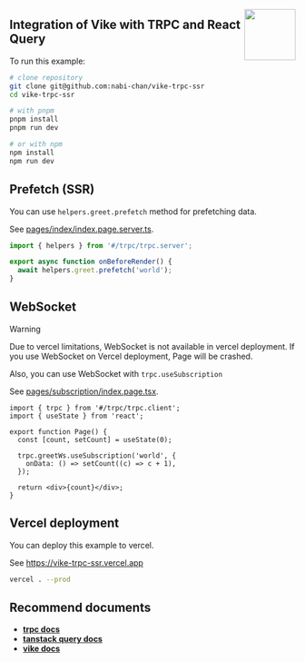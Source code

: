 [<img src="https://vike.dev/vike-readme.svg" align="right" height="90">](https://vike.dev)

## Integration of Vike with TRPC and React Query

To run this example:

```bash
# clone repository
git clone git@github.com:nabi-chan/vike-trpc-ssr
cd vike-trpc-ssr

# with pnpm
pnpm install
pnpm run dev

# or with npm
npm install
npm run dev
```

## Prefetch (SSR)

You can use `helpers.greet.prefetch` method for prefetching data.

See [pages/index/index.page.server.ts](./src/pages/index/index.page.server.ts).

```ts
import { helpers } from '#/trpc/trpc.server';

export async function onBeforeRender() {
  await helpers.greet.prefetch('world');
}
```

## WebSocket

> [!WARNING]
> Due to vercel limitations, WebSocket is not available in vercel deployment.
> If you use WebSocket on Vercel deployment, Page will be crashed.

Also, you can use WebSocket with `trpc.useSubscription`

See [pages/subscription/index.page.tsx](./src/pages/subscription/index.page.tsx).

```tsx
import { trpc } from '#/trpc/trpc.client';
import { useState } from 'react';

export function Page() {
  const [count, setCount] = useState(0);

  trpc.greetWs.useSubscription('world', {
    onData: () => setCount((c) => c + 1),
  });

  return <div>{count}</div>;
}
```

## Vercel deployment

You can deploy this example to vercel.

See https://vike-trpc-ssr.vercel.app

```bash
vercel . --prod
```

## Recommend documents

- **[trpc docs](https://trpc.io/docs)**
- **[tanstack query docs](https://tanstack.com/query/latest/docs)**
- **[vike docs](https://vike.dev)**
